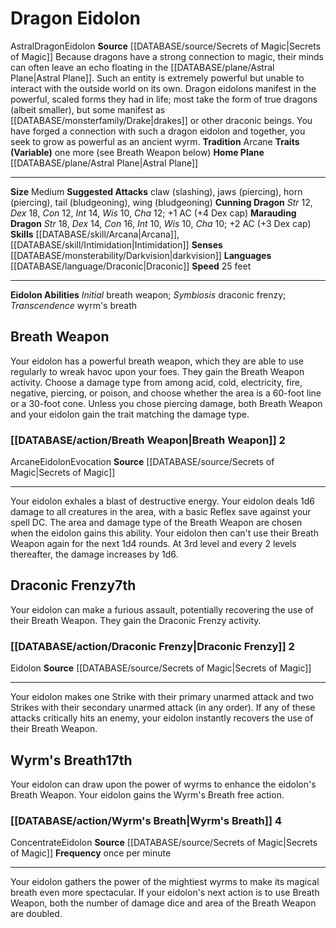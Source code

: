 ﻿---
alignment: null
id: '7'
land_speed: '25'
language:
- '[[DATABASE/language/Draconic|Draconic]]'
max_speed: '25'
name: Dragon Eidolon
rarity: Common
rus_type_level: null
sense:
- '[[DATABASE/monsterability/Darkvision|darkvision]]'
size: Medium
skill:
- '[[DATABASE/skill/Arcana|Arcana]]'
- '[[DATABASE/skill/Intimidation|Intimidation]]'
source: '[[DATABASE/source/Secrets of Magic|Secrets of Magic]]'
speed:
- 25 feet
tradition:
- Arcane
trait:
- '[[DATABASE/trait/Astral|Astral]]'
- '[[DATABASE/trait/Dragon|Dragon]]'
- '[[DATABASE/trait/Eidolon|Eidolon]]'
type: Summoner Eidolon

---
# Dragon Eidolon

<span class="item-trait">Astral</span><span class="item-trait">Dragon</span><span class="item-trait">Eidolon</span>
**Source** [[DATABASE/source/Secrets of Magic|Secrets of Magic]] 
Because dragons have a strong connection to magic, their minds can often leave an echo floating in the [[DATABASE/plane/Astral Plane|Astral Plane]]. Such an entity is extremely powerful but unable to interact with the outside world on its own. Dragon eidolons manifest in the powerful, scaled forms they had in life; most take the form of true dragons (albeit smaller), but some manifest as [[DATABASE/monsterfamily/Drake|drakes]] or other draconic beings. You have forged a connection with such a dragon eidolon and together, you seek to grow as powerful as an ancient wyrm.
**Tradition** Arcane
**Traits (Variable)** one more (see Breath Weapon below)
**Home Plane** [[DATABASE/plane/Astral Plane|Astral Plane]]

---
**Size** Medium
**Suggested Attacks** claw (slashing), jaws (piercing), horn (piercing), tail (bludgeoning), wing (bludgeoning)
**Cunning Dragon** _Str_ 12, _Dex_ 18, _Con_ 12, _Int_ 14, _Wis_ 10, _Cha_ 12; +1 AC (+4 Dex cap)
**Marauding Dragon** _Str_ 18, _Dex_ 14, _Con_ 16, _Int_ 10, _Wis_ 10, _Cha_ 10; +2 AC (+3 Dex cap)
**Skills** [[DATABASE/skill/Arcana|Arcana]], [[DATABASE/skill/Intimidation|Intimidation]]
**Senses** [[DATABASE/monsterability/Darkvision|darkvision]]
**Languages** [[DATABASE/language/Draconic|Draconic]]
**Speed** 25 feet

---
**Eidolon Abilities** _Initial_ breath weapon; _Symbiosis_ draconic frenzy; _Transcendence_ wyrm's breath

## Breath Weapon

Your eidolon has a powerful breath weapon, which they are able to use regularly to wreak havoc upon your foes. They gain the Breath Weapon activity. Choose a damage type from among acid, cold, electricity, fire, negative, piercing, or poison, and choose whether the area is a 60-foot line or a 30-foot cone. Unless you chose piercing damage, both Breath Weapon and your eidolon gain the trait matching the damage type.

### [[DATABASE/action/Breath Weapon|Breath Weapon]] <span class="action-icon">2</span>

<span class="item-trait">Arcane</span><span class="item-trait">Eidolon</span><span class="item-trait">Evocation</span>
**Source** [[DATABASE/source/Secrets of Magic|Secrets of Magic]]

---
Your eidolon exhales a blast of destructive energy. Your eidolon deals 1d6 damage to all creatures in the area, with a basic Reflex save against your spell DC. The area and damage type of the Breath Weapon are chosen when the eidolon gains this ability. Your eidolon then can't use their Breath Weapon again for the next 1d4 rounds.
 At 3rd level and every 2 levels thereafter, the damage increases by 1d6.

## Draconic Frenzy<span class="item-type">7th</span>

Your eidolon can make a furious assault, potentially recovering the use of their Breath Weapon. They gain the Draconic Frenzy activity.

### [[DATABASE/action/Draconic Frenzy|Draconic Frenzy]] <span class="action-icon">2</span>

<span class="item-trait">Eidolon</span>
**Source** [[DATABASE/source/Secrets of Magic|Secrets of Magic]]

---
Your eidolon makes one Strike with their primary unarmed attack and two Strikes with their secondary unarmed attack (in any order). If any of these attacks critically hits an enemy, your eidolon instantly recovers the use of their Breath Weapon.

## Wyrm's Breath<span class="item-type">17th</span>

Your eidolon can draw upon the power of wyrms to enhance the eidolon's Breath Weapon. Your eidolon gains the Wyrm's Breath free action.

### [[DATABASE/action/Wyrm's Breath|Wyrm's Breath]] <span class="action-icon">4</span>

<span class="item-trait">Concentrate</span><span class="item-trait">Eidolon</span>
**Source** [[DATABASE/source/Secrets of Magic|Secrets of Magic]] 
**Frequency** once per minute

---
Your eidolon gathers the power of the mightiest wyrms to make its magical breath even more spectacular. If your eidolon's next action is to use Breath Weapon, both the number of damage dice and area of the Breath Weapon are doubled.